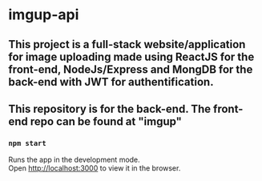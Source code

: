 # imgup-api

## This project is a full-stack website/application for image uploading made using ReactJS for the front-end, NodeJs/Express and MongDB for the back-end with JWT for authentification.
## This repository is for the back-end. The front-end repo can be found at "imgup"

### `npm start`

Runs the app in the development mode.\
Open [http://localhost:3000](http://localhost:3000) to view it in the browser.
